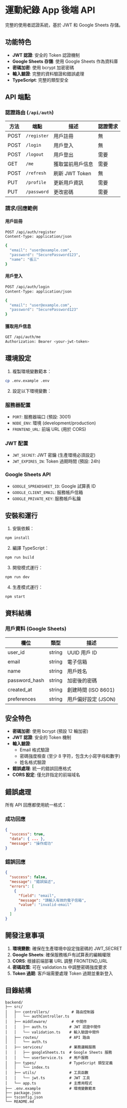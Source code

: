 # 運動紀錄 App 後端 API

完整的使用者認證系統，基於 JWT 和 Google Sheets 存儲。

## 功能特色

- **JWT 認證**: 安全的 Token 認證機制
- **Google Sheets 存儲**: 使用 Google Sheets 作為資料庫
- **密碼加密**: 使用 bcrypt 加密密碼
- **輸入驗證**: 完整的資料驗證和錯誤處理
- **TypeScript**: 完整的類型安全

## API 端點

### 認證路由 (`/api/auth`)

| 方法 | 端點 | 描述 | 認證需求 |
|------|------|------|----------|
| POST | `/register` | 用戶註冊 | 無 |
| POST | `/login` | 用戶登入 | 無 |
| POST | `/logout` | 用戶登出 | 需要 |
| GET | `/me` | 獲取當前用戶信息 | 需要 |
| POST | `/refresh` | 刷新 JWT Token | 無 |
| PUT | `/profile` | 更新用戶資訊 | 需要 |
| PUT | `/password` | 更改密碼 | 需要 |

### 請求/回應範例

#### 用戶註冊
```bash
POST /api/auth/register
Content-Type: application/json

{
  "email": "user@example.com",
  "password": "SecurePassword123",
  "name": "張三"
}
```

#### 用戶登入
```bash
POST /api/auth/login
Content-Type: application/json

{
  "email": "user@example.com",
  "password": "SecurePassword123"
}
```

#### 獲取用戶信息
```bash
GET /api/auth/me
Authorization: Bearer <your-jwt-token>
```

## 環境設定

1. 複製環境變數範本：
```bash
cp .env.example .env
```

2. 設定以下環境變數：

### 服務器配置
- `PORT`: 服務器端口 (預設: 3001)
- `NODE_ENV`: 環境 (development/production)
- `FRONTEND_URL`: 前端 URL (用於 CORS)

### JWT 配置
- `JWT_SECRET`: JWT 密鑰 (生產環境必須設定)
- `JWT_EXPIRES_IN`: Token 過期時間 (預設: 24h)

### Google Sheets API
- `GOOGLE_SPREADSHEET_ID`: Google 試算表 ID
- `GOOGLE_CLIENT_EMAIL`: 服務帳戶信箱
- `GOOGLE_PRIVATE_KEY`: 服務帳戶私鑰

## 安裝和運行

1. 安裝依賴：
```bash
npm install
```

2. 編譯 TypeScript：
```bash
npm run build
```

3. 開發模式運行：
```bash
npm run dev
```

4. 生產模式運行：
```bash
npm start
```

## 資料結構

### 用戶資料 (Google Sheets)
| 欄位 | 類型 | 描述 |
|------|------|------|
| user_id | string | UUID 用戶 ID |
| email | string | 電子信箱 |
| name | string | 用戶姓名 |
| password_hash | string | 加密後的密碼 |
| created_at | string | 創建時間 (ISO 8601) |
| preferences | string | 用戶偏好設定 (JSON) |

## 安全特色

- **密碼加密**: 使用 bcrypt (預設 12 輪加密)
- **JWT 認證**: 安全的 Token 機制
- **輸入驗證**: 
  - Email 格式驗證
  - 密碼強度檢查 (至少 8 字符，包含大小寫字母和數字)
  - 姓名格式驗證
- **錯誤處理**: 統一的錯誤回應格式
- **CORS 設定**: 僅允許指定的前端域名

## 錯誤處理

所有 API 回應都使用統一格式：

### 成功回應
```json
{
  "success": true,
  "data": { ... },
  "message": "操作成功"
}
```

### 錯誤回應
```json
{
  "success": false,
  "message": "錯誤描述",
  "errors": [
    {
      "field": "email",
      "message": "請輸入有效的電子信箱",
      "value": "invalid-email"
    }
  ]
}
```

## 開發注意事項

1. **環境變數**: 確保在生產環境中設定強密碼的 JWT_SECRET
2. **Google Sheets**: 確保服務帳戶有試算表的編輯權限
3. **CORS**: 根據前端部署 URL 調整 FRONTEND_URL
4. **密碼政策**: 可在 validation.ts 中調整密碼強度要求
5. **Token 過期**: 客戶端需要處理 Token 過期並重新登入

## 目錄結構

```
backend/
├── src/
│   ├── controllers/          # 路由控制器
│   │   └── authController.ts
│   ├── middleware/           # 中間件
│   │   ├── auth.ts          # JWT 認證中間件
│   │   └── validation.ts    # 輸入驗證中間件
│   ├── routes/              # API 路由
│   │   └── auth.ts
│   ├── services/            # 業務邏輯服務
│   │   ├── googleSheets.ts  # Google Sheets 服務
│   │   └── userService.ts   # 用戶服務
│   ├── types/               # TypeScript 類型定義
│   │   └── index.ts
│   ├── utils/               # 工具函數
│   │   └── jwt.ts           # JWT 工具
│   └── app.ts               # 主應用程式
├── .env.example             # 環境變數範本
├── package.json
├── tsconfig.json
└── README.md
```